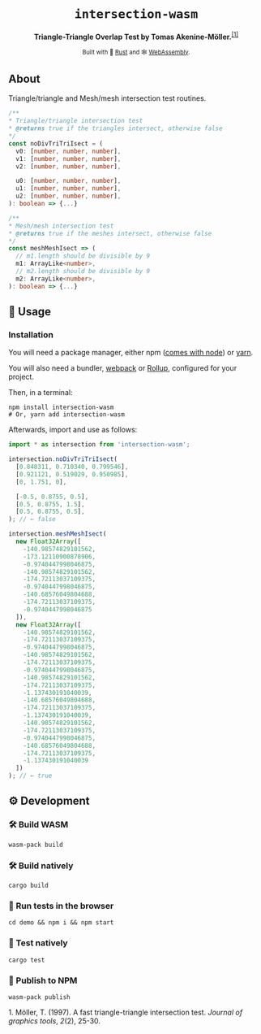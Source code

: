 <div align="center">
  <h1>
    <code>intersection-wasm</code>
  </h1>
  <strong>Triangle-Triangle Overlap Test by Tomas Akenine-Möller.</strong><sup><a href="#article">[1]</a></sup>
  
<sub>Built with 🦀 <a href="https://www.rust-lang.org" target="_blank">Rust</a> and 🕸 <a href="https://webassembly.org" target="_blank">WebAssembly</a>.</sub>
</div>

## About

Triangle/triangle and Mesh/mesh intersection test routines.

```typescript
/**
* Triangle/triangle intersection test
* @returns true if the triangles intersect, otherwise false
*/
const noDivTriTriIsect = (
  v0: [number, number, number],
  v1: [number, number, number],
  v2: [number, number, number],

  u0: [number, number, number],
  u1: [number, number, number],
  u2: [number, number, number],
): boolean => {...}

/**
* Mesh/mesh intersection test
* @returns true if the meshes intersect, otherwise false
*/
const meshMeshIsect => (
  // m1.length should be divisible by 9
  m1: ArrayLike<number>,
  // m2.length should be divisible by 9
  m2: ArrayLike<number>,
): boolean => {...}
```

## 🚴 Usage

### Installation

You will need a package manager, either npm ([comes with node](https://nodejs.org/en/download)) or [yarn](https://yarnpkg.com/lang/en/docs/install).

You will also need a bundler, [webpack](https://webpack.js.org) or [Rollup](https://rollupjs.org/guide/en), configured for your project.

Then, in a terminal:

```shell
npm install intersection-wasm
# Or, yarn add intersection-wasm
```

Afterwards, import and use as follows:

```js
import * as intersection from 'intersection-wasm';

intersection.noDivTriTriIsect(
  [0.848311, 0.710340, 0.799546],
  [0.921121, 0.519029, 0.950985],
  [0, 1.751, 0],

  [-0.5, 0.8755, 0.5],
  [0.5, 0.8755, 1.5],
  [0.5, 0.8755, 0.5],
); // ← false

intersection.meshMeshIsect(
  new Float32Array([
    -140.98574829101562,
    -173.12110900878906,
    -0.9740447998046875,
    -140.98574829101562,
    -174.72113037109375,
    -0.9740447998046875,
    -140.68576049804688,
    -174.72113037109375,
    -0.9740447998046875
  ]),
  new Float32Array([
    -140.98574829101562,
    -174.72113037109375,
    -0.9740447998046875,
    -140.98574829101562,
    -174.72113037109375,
    -0.9740447998046875,
    -140.98574829101562,
    -174.72113037109375,
    -1.137430191040039,
    -140.68576049804688,
    -174.72113037109375,
    -1.137430191040039,
    -140.98574829101562,
    -174.72113037109375,
    -0.9740447998046875,
    -140.68576049804688,
    -174.72113037109375,
    -1.137430191040039
  ])
); // ← true
```

## ⚙ Development

### 🛠️ Build WASM

```
wasm-pack build
```

### 🛠️ Build natively

```
cargo build
```

### 🔬 Run tests in the browser

```
cd demo && npm i && npm start
```

### 🔬 Test natively

```
cargo test
```

### 🎁 Publish to NPM

```
wasm-pack publish
```

<div id="article">1. Möller, T. (1997). A fast triangle-triangle intersection test. <i>Journal of graphics tools</i>, <i>2</i>(2), 25-30.</div>
